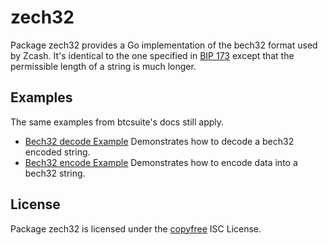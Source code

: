 zech32
==========

Package zech32 provides a Go implementation of the bech32 format used by Zcash.  It's identical to the one specified in [BIP 173](https://github.com/bitcoin/bips/blob/master/bip-0173.mediawiki) except that the permissible length of a string is much longer.

## Examples

The same examples from btcsuite's docs still apply.

* [Bech32 decode Example](http://godoc.org/github.com/btcsuite/btcutil/bech32#example-Bech32Decode)
  Demonstrates how to decode a bech32 encoded string.
* [Bech32 encode Example](http://godoc.org/github.com/btcsuite/btcutil/bech32#example-BechEncode)
  Demonstrates how to encode data into a bech32 string.

## License

Package zech32 is licensed under the [copyfree](http://copyfree.org) ISC License.
